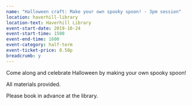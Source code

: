 ```yaml
---
name: "Halloween craft: Make your own spooky spoon! - 3pm session"
location: haverhill-library
location-text: Haverhill Library
event-start-date: 2019-10-24
event-start-time: 1500
event-end-time: 1600
event-category: half-term
event-ticket-price: 0.50p
breadcrumb: y
---
```


Come along and celebrate Halloween by making your own spooky spoon!

All materials provided.

Please book in advance at the library.
